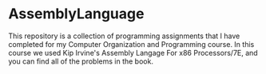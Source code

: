 # AssemblyLanguage
This repository is a collection of programming assignments that I have completed for my Computer Organization and Programming course. In this course we used Kip Irvine's Assembly Langage For x86 Processors/7E, and you can find all of the problems in the book.

